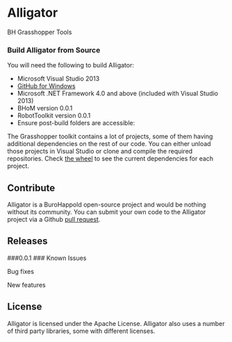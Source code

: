 # Alligator
BH Grasshopper Tools

### Build Alligator from Source ###
You will need the following to build Alligator:

- Microsoft Visual Studio 2013
- [GitHub for Windows](https://windows.github.com/)
- Microsoft .NET Framework 4.0 and above (included with Visual Studio 2013)
- BHoM version 0.0.1
- RobotToolkit version 0.0.1
- Ensure post-build folders are accessible:

The Grasshopper toolkit contains a lot of projects, some of them having additional dependencies on the rest of our code. You can either unload those projects in Visual Studio or clone and compile the required repositories. Check [the wheel](http://cchub.burohappold.com/?selected=Grasshopper_Toolkit&codeDim1=repo) to see the current dependencies for each project.
  
## Contribute ##

Alligator is a BuroHappold open-source project and would be nothing without its community.  You can submit your own code to the Alligator project via a Github [pull request](https://help.github.com/articles/using-pull-requests).

## Releases ##
###0.0.1 ###
Known Issues

Bug fixes

New features


## License ##
Alligator is licensed under the Apache License. Alligator also uses a number of third party libraries, some with different licenses.
